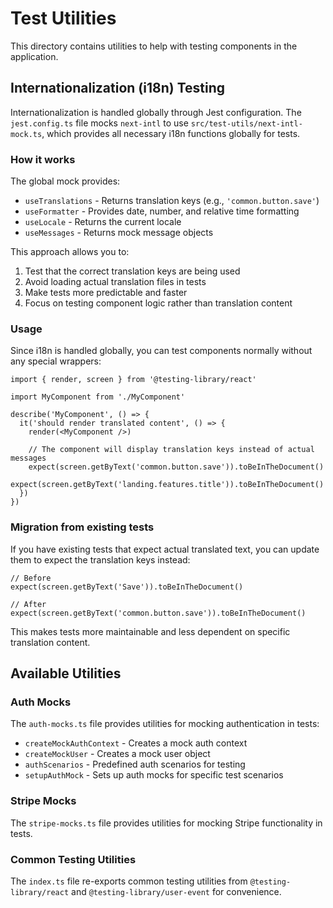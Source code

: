 # Test Utilities

This directory contains utilities to help with testing components in the application.

## Internationalization (i18n) Testing

Internationalization is handled globally through Jest configuration. The `jest.config.ts` file mocks `next-intl` to use `src/test-utils/next-intl-mock.ts`, which provides all necessary i18n functions globally for tests.

### How it works

The global mock provides:

- `useTranslations` - Returns translation keys (e.g., `'common.button.save'`)
- `useFormatter` - Provides date, number, and relative time formatting
- `useLocale` - Returns the current locale
- `useMessages` - Returns mock message objects

This approach allows you to:

1. Test that the correct translation keys are being used
2. Avoid loading actual translation files in tests
3. Make tests more predictable and faster
4. Focus on testing component logic rather than translation content

### Usage

Since i18n is handled globally, you can test components normally without any special wrappers:

```tsx
import { render, screen } from '@testing-library/react'

import MyComponent from './MyComponent'

describe('MyComponent', () => {
  it('should render translated content', () => {
    render(<MyComponent />)

    // The component will display translation keys instead of actual messages
    expect(screen.getByText('common.button.save')).toBeInTheDocument()
    expect(screen.getByText('landing.features.title')).toBeInTheDocument()
  })
})
```

### Migration from existing tests

If you have existing tests that expect actual translated text, you can update them to expect the translation keys instead:

```tsx
// Before
expect(screen.getByText('Save')).toBeInTheDocument()

// After
expect(screen.getByText('common.button.save')).toBeInTheDocument()
```

This makes tests more maintainable and less dependent on specific translation content.

## Available Utilities

### Auth Mocks

The `auth-mocks.ts` file provides utilities for mocking authentication in tests:

- `createMockAuthContext` - Creates a mock auth context
- `createMockUser` - Creates a mock user object
- `authScenarios` - Predefined auth scenarios for testing
- `setupAuthMock` - Sets up auth mocks for specific test scenarios

### Stripe Mocks

The `stripe-mocks.ts` file provides utilities for mocking Stripe functionality in tests.

### Common Testing Utilities

The `index.ts` file re-exports common testing utilities from `@testing-library/react` and `@testing-library/user-event` for convenience.
